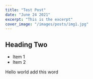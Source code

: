 ```yaml
---
title: "Test Post"
date: "June 24 2021"
excerpt: "This is the excerpt"
cover_image: "/images/posts/img1.jpg"
---
```


## Heading Two

- Item 1
- Item 2

Hello world
add this word
